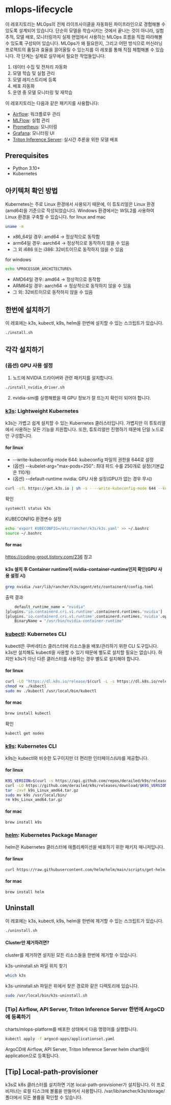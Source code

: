 # mlops-lifecycle

이 레포지토리는 MLOps의 전체 라이프사이클을 자동화된 파이프라인으로 경험해볼 수 있도록 설계되어 있습니다. 
단순히 모델을 학습시키는 것에서 끝나는 것이 아니라, 실험 추적, 모델 배포, 모니터링까지 실제 현업에서 사용하는 MLOps 흐름을 직접 따라해볼 수 있도록 구성되어 있습니다.
MLOps가 왜 필요한지, 그리고 어떤 방식으로 머신러닝 프로젝트의 품질과 효율을 끌어올릴 수 있는지를 이 레포를 통해 직접 체험해볼 수 있습니다.
각 단계는 실제로 실무에서 필요한 작업들입니다.

1. 데이터 수집 및 전처리 자동화
2. 모델 학습 및 실험 관리
3. 모델 레지스트리에 등록
4. 배포 자동화
5. 운영 중 모델 모니터링 및 재학습

이 레포지토리는 다음과 같은 패키지를 사용합니다:

- [Airflow](https://airflow.apache.org/): 워크플로우 관리
- [MLFlow](https://mlflow.org/): 실험 관리
- [Prometheus](https://prometheus.io/): 모니터링
- [Grafana](https://grafana.com/): 모니터링 UI
- [Triton Inference Server](https://github.com/triton-inference-server/server): 실시간 추론을 위한 모델 배포

## Prerequisites
- Python 3.10+
- Kubernetes

## 아키텍처 확인 방법
Kubernetes는 주로 Linux 환경에서 사용되기 때문에, 이 튜토리얼은 Linux 환경(amd64)을 기준으로 작성되었습니다.
Windows 환경에서는 WSL2를 사용하여 Linux 환경을 구축할 수 있습니다.
for linux and mac
```bash
uname -m
```
* x86_64일 경우: amd64 -> 정상적으로 동작함
* arm64일 경우: aarch64 -> 정상적으로 동작하지 않을 수 있음
* 그 외 i686 또는 i386: 32비트이므로 동작하지 않을 수 있음

for windows
```bash
echo %PROCESSOR_ARCHITECTURE%
```
* AMD64일 경우: amd64 -> 정상적으로 동작함
* ARM64일 경우: aarch64 -> 정상적으로 동작하지 않을 수 있음
* 그 외: 32비트이므로 동작하지 않을 수 있음

## 한번에 설치하기
이 레포에는 k3s, kubectl, k9s, helm을 한번에 설치할 수 있는 스크립트가 있습니다.
```bash
./install.sh
```

## 각각 설치하기

### (옵션) GPU 사용 설정
1. 노드에 NVIDIA 드라이버와 관련 패키지를 설치합니다.
```bash
./install_nvidia_driver.sh
```
2. nvidia-smi를 실행해봤을 때 GPU 정보가 잘 뜨는지 확인이 되어야 합니다.

### [k3s](https://k3s.io/): Lightweight Kubernetes
k3s는 가볍고 쉽게 설치할 수 있는 Kubernetes 클러스터입니다. 가볍지만 이 튜토리얼에서 사용하는 모든 기능을 지원합니다. 또한, 튜토리얼만 진행하기 때문에 단일 노드로만 구성합니다.

#### for linux
* --write-kubeconfig-mode 644: kubeconfig 파일의 권한을 644로 설정
* (옵션) --kubelet-arg="max-pods=250": 최대 파드 수를 250개로 설정(기본값은 110개)
* (옵션) --default-runtime nvidia: GPU 사용 설정(GPU가 없는 경우 무시)
```bash
curl -sfL https://get.k3s.io | sh -s - --write-kubeconfig-mode 644 --kubelet-arg="max-pods=250" --default-runtime nvidia
```
확인
```bash
systemctl status k3s
```

KUBECONFIG 환경변수 설정
```bash
echo 'export KUBECONFIG=/etc/rancher/k3s/k3s.yaml' >> ~/.bashrc
source ~/.bashrc
```

#### for mac
https://coding-groot.tistory.com/236 참고

#### k3s 설치 후 Container runtime이 nvidia-container-runtime인지 확인(GPU 사용 설정 시)

```bash
grep nvidia /var/lib/rancher/k3s/agent/etc/containerd/config.toml
```

출력 결과
```bash
    default_runtime_name = "nvidia"
[plugins.'io.containerd.cri.v1.runtime'.containerd.runtimes.'nvidia']
[plugins.'io.containerd.cri.v1.runtime'.containerd.runtimes.'nvidia'.options]
    BinaryName = "/usr/bin/nvidia-container-runtime"
```

### [kubectl](https://kubernetes.io/docs/reference/kubectl/): Kubernetes CLI
kubectl은 쿠버네티스 클러스터에 리소스들을 배포/관리하기 위한 CLI 도구입니다.
k3s만 설치해도 kubectl을 사용할 수 있기 때문에 별도로 설치할 필요는 없습니다. 하지만 k3s가 아닌 다른 클러스터를 사용하는 경우 별도로 설치해야 합니다.

#### for linux
```bash
curl -LO "https://dl.k8s.io/release/$(curl -L -s https://dl.k8s.io/release/stable.txt)/bin/linux/amd64/kubectl"
chmod +x ./kubectl
sudo mv ./kubectl /usr/local/bin/kubectl
```

#### for mac
```bash
brew install kubectl
```

확인
```bash
kubectl get nodes
```

### [k9s](https://k9scli.io/): Kubernetes CLI
k9s는 kubectl와 비슷한 도구이지만 더 편리한 인터페이스(UI)를 제공합니다.

#### for linux
```bash
K9S_VERSION=$(curl -s https://api.github.com/repos/derailed/k9s/releases/latest | grep -Po '"tag_name": "\K.*?(?=")')
curl -LO https://github.com/derailed/k9s/releases/download/$K9S_VERSION/k9s_Linux_amd64.tar.gz
tar -zxvf k9s_Linux_amd64.tar.gz
sudo mv k9s /usr/local/bin/
rm k9s_Linux_amd64.tar.gz
```
#### for mac
```bash
brew install k9s
```

### [helm](https://helm.sh/): Kubernetes Package Manager
helm은 Kubernetes 클러스터에 애플리케이션을 배포하기 위한 패키지 매니저입니다.

#### for linux
```bash
curl https://raw.githubusercontent.com/helm/helm/main/scripts/get-helm-3 | bash
```

#### for mac
```bash
brew install helm
```

## Uninstall
이 레포에는 k3s, kubectl, k9s, helm을 한번에 제거할 수 있는 스크립트가 있습니다.

```bash
./uninstall.sh
```

#### Cluster만 제거하려면?
cluster를 제거하면 설치된 모든 리소스들을 한번에 제거할 수 있습니다.

k3s-uninstall.sh 파일 위치 찾기
```bash
which k3s
```

k3s-uninstall.sh 파일은 위에서 찾은 경로와 같은 디렉토리에 있습니다.
```bash
sudo /usr/local/bin/k3s-uninstall.sh
```

### [Tip] Airflow, API Server, Triton Inference Server 한번에 ArgoCD에 등록하기
charts/mlops-platform를 배포한 상태에서 다음 명령어를 실행합니다.
```bash
kubectl apply -f argocd-apps/applicationset.yaml
```
ArgoCD에 Airflow, API Server, Triton Inference Server helm chart들이 application으로 등록됩니다.


## [Tip] Local-path-provisioner
k3s로 k8s 클러스터를 설치하면 기본 local-path-provisioner가 설치됩니다.
이 프로비저너는 로컬 디스크에 볼륨을 만들어서 사용합니다.
/var/lib/rancher/k3s/storage/ 폴더에서 모든 볼륨을 확인할 수 있습니다.